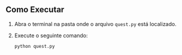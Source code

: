 ## Como Executar
1. Abra o terminal na pasta onde o arquivo `quest.py` está localizado.
2. Execute o seguinte comando:

   ```bash
   python quest.py

